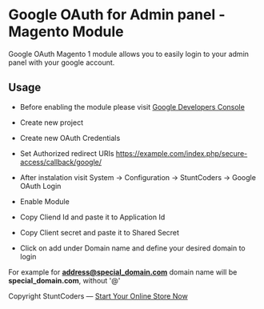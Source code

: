 # Google OAuth for Admin panel - Magento Module

Google OAuth Magento 1 module allows you to easily login to your admin panel with your google account.

## Usage

- Before enabling the module please visit [Google Developers Console](https://console.developers.google.com)

- Create new project

- Create new  OAuth Credentials

- Set Authorized redirect URIs https://example.com/index.php/secure-access/callback/google/

- After instalation visit System -> Configuration -> StuntCoders -> Google OAuth Login

- Enable Module

- Copy Cliend Id and paste it to Application Id

- Copy Client secret and paste it to Shared Secret

- Click on add under Domain name and define your desired domain to login

For example for **address@special_domain.com** domain name will be **special_domain.com**, without '@' 

Copyright StuntCoders — [Start Your Online Store Now](http://stuntcoders.com/)
